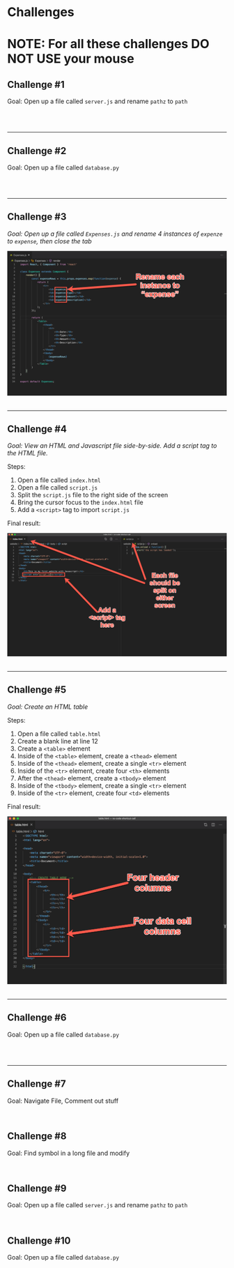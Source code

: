 # Challenges

# NOTE: For all these challenges DO NOT USE your mouse

## Challenge #1
Goal: Open up a file called `server.js` and rename `pathz` to `path`

<div style="align-text: center">
  <img src="">
</div>
<br>
<hr>

## Challenge #2
Goal: Open up a file called `database.py`

<div style="align-text: center">
  <img src="">
</div>
<br>
<hr>

## Challenge #3
_Goal: Open up a file called `Expenses.js` and rename 4 instances of `expenze` to `expense`, then close the tab_

<div style="align-text: center">
  <img src="images/challenge-3.png">
</div>
<br>
<hr>

## Challenge #4
_Goal: View an HTML and Javascript file side-by-side. Add a script tag to the HTML file._
 
Steps:
 1. Open a file called `index.html`
 2. Open a file called `script.js`
 3. Split the `script.js` file to the right side of the screen
 4. Bring the cursor focus to the `index.html` file
 5. Add a `<script>` tag to import `script.js`

Final result:
<div style="align-text: center">
  <img src="images/challenge-4.png">
</div>
<br>
<hr>

## Challenge #5
_Goal: Create an HTML table_

Steps:
 1. Open a file called `table.html`
 2. Create a blank line at line 12
 3. Create a `<table>` element
 4. Inside of the `<table>` element, create a `<thead>` element
 5. Inside of the `<thead>` element, create a single `<tr>` element
 6. Inside of the `<tr>` element, create four `<th>` elements
 7. After the `<thead>` element, create a `<tbody>` element
 8. Inside of the `<tbody>` element, create a single `<tr>` element
 5. Inside of the `<tr>` element, create four `<td>` elements

Final result:
<div style="align-text: center">
  <img src="images/challenge-5.png">
</div>
<br>
<hr>

## Challenge #6 
Goal: Open up a file called `database.py`

<div style="align-text: center">
  <img src="">
</div>
<br>
<hr>

## Challenge #7
Goal: Navigate File, Comment out stuff

<div style="align-text: center">
  <img src="">
</div>

## Challenge #8
Goal: Find symbol in a long file and modify

<div style="align-text: center">
  <img src="">
</div>

## Challenge #9
Goal: Open up a file called `server.js` and rename `pathz` to `path`

<div style="align-text: center">
  <img src="">
</div>

## Challenge #10
Goal: Open up a file called `database.py`

<div style="align-text: center">
  <img src="">
</div>